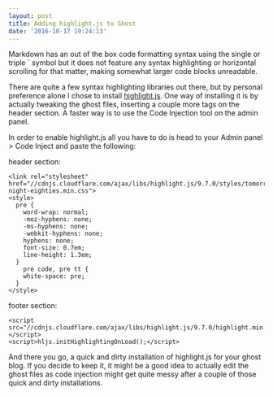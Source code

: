 ```yaml
---
layout: post
title: Adding highlight.js to Ghost
date: '2016-10-17 19:24:13'
---
```


Markdown has an out of the box code formatting syntax using the single or triple ` symbol but it does not feature any syntax highlighting or horizontal scrolling for that matter, making somewhat larger code blocks unreadable.

There are quite a few syntax highlighting libraries out there, but by personal preference alone I chose to install [highlight.js](https://highlightjs.org). One way of installing it is by actually tweaking the ghost files, inserting a couple more tags on the header section. A faster way is to use the Code Injection tool on the admin panel.

In order to enable highlight.js all you have to do is head to your Admin panel > Code Inject and paste the following:

header section:
```
<link rel="stylesheet" href="//cdnjs.cloudflare.com/ajax/libs/highlight.js/9.7.0/styles/tomorrow-night-eighties.min.css">
<style>
  pre {
    word-wrap: normal;
    -moz-hyphens: none;
    -ms-hyphens: none;
    -webkit-hyphens: none;
    hyphens: none;
    font-size: 0.7em;
    line-height: 1.3em;
  }
    pre code, pre tt {
    white-space: pre;
  }
</style>
```

footer section:
```
<script src="//cdnjs.cloudflare.com/ajax/libs/highlight.js/9.7.0/highlight.min.js"></script>
<script>hljs.initHighlightingOnLoad();</script>
```

And there you go, a quick and dirty installation of highlight.js for your ghost blog. If you decide to keep it, it might be a good idea to actually edit the ghost files as code injection might get quite messy after a couple of those quick and dirty installations.